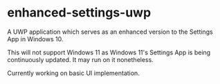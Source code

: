 # enhanced-settings-uwp
A UWP application which serves as an enhanced version to the Settings App in Windows 10.

This will not support Windows 11 as Windows 11's Settings App is being continuously updated. It may run on it nonetheless.


Currently working on basic UI implementation.
